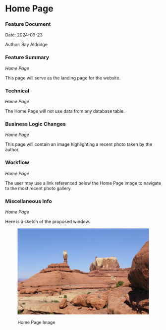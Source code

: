 # Home Page

### Feature Document

Date: 2024-09-23

Author: Ray Aldridge

### Feature Summary

_Home Page_

This page will serve as the landing page for the website.

### Technical

_Home Page_

The Home Page will not use data from any database table.

### Business Logic Changes

_Home Page_

This page will contain an image highlighting a recent photo taken by the author.

### Workflow

_Home Page_

The user may use a link referenced below the Home Page image to navigate to the most recent photo gallery.

### Miscellaneous Info

_Home Page_

Here is a sketch of the proposed window.



<figure><img src="../.gitbook/assets/Canyonlands_national_park.jpg" alt=""><figcaption><p>Home Page Image</p></figcaption></figure>
